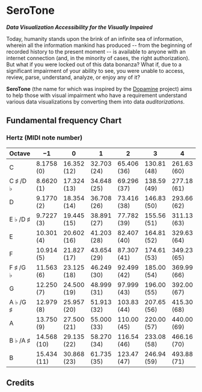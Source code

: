 ﻿# SeroTone
_**Data Visualization Accessibility for the Visually Impaired**_

Today, humanity stands upon the brink of an infinite sea of information, wherein all the information mankind has produced -- from the beginning of recorded history to the present moment -- is available to anyone with an internet connection (and, in the minority of cases, the right authorization).  But what if you were locked out of this data bonanza?  What if, due to a significant impairment of your ability to see, you were unable to access, review, parse, understand, analyze, or enjoy any of it?

**SeroTone** (the name for which was inspired by the [Dopamine](https://github.com/digimezzo/Dopamine) project) aims to help those with visual impairment who have a requirement understand various data visualizations by converting them into data _auditorizations_.

## Fundamental frequency Chart
### Hertz (MIDI note number)

| Octave 		| −1 			| 0 		  | 1    		| 2 		  | 3 			| 4 		  | 5 			| 6 		  | 7 				| 8 		   | 9 				| 10 	   |
| ----- 		| --- 			| --- 		  | --- 		| --- 		  | --- 		| --- 		  | --- 		| --- 		  | --- 			| --- 		   | --- 			| --- 	   |
| C 			| 8.1758 (0) 	| 16.352 (12) | 32.703 (24) | 65.406 (36) | 130.81 (48) | 261.63 (60) | 523.25 (72) | 1046.5 (84) | 2093.0 (96) 	| 4186.0 (108) | 8372.0 (120)	| 16744 () |
| C ♯ /D ♭  	| 8.6620 (1) 	| 17.324 (13) | 34.648 (25) | 69.296 (37) | 138.59 (49) | 277.18 (61) | 554.37 (73) | 1108.7 (85) | 2217.5 (97) 	| 4434.9 (109) | 8869.8 (121)	| 17740 () |
| D 			| 9.1770 (2) 	| 18.354 (14) | 36.708 (26) | 73.416 (38) | 146.83 (50) | 293.66 (62) | 587.33 (74) | 1174.7 (86) | 2349.3 (98) 	| 4698.6 (110) | 9397.3 (122)	| 18795 () |
| E ♭ /D ♯  	| 9.7227 (3) 	| 19.445 (15) | 38.891 (27) | 77.782 (39) | 155.56 (51) | 311.13 (63) | 622.25 (75) | 1244.5 (87) | 2489.0 (99) 	| 4978.0 (111) | 9956.1 (123)	| 19912 () |
| E 			| 10.301 (4) 	| 20.602 (16) | 41.203 (28) | 82.407 (40) | 164.81 (52) | 329.63 (64) | 659.26 (76) | 1318.5 (88) | 2637.0 (100)	| 5274.0 (112) | 10548 (124) 	| 21096 () |
| F 			| 10.914 (5) 	| 21.827 (17) | 43.654 (29) | 87.307 (41) | 174.61 (53) | 349.23 (65) | 698.46 (77) | 1396.9 (89) | 2793.8 (101)	| 5587.7 (113) | 11175 (125) 	| 22351 () |
| F ♯ /G ♭  	| 11.563 (6) 	| 23.125 (18) | 46.249 (30) | 92.499 (42) | 185.00 (54) | 369.99 (66) | 739.99 (78) | 1480.0 (90) | 2960.0 (102)	| 5919.9 (114) | 11840 (126) 	| 23680 () |
| G 			| 12.250 (7) 	| 24.500 (19) | 48.999 (31) | 97.999 (43) | 196.00 (55) | 392.00 (67) | 783.99 (79) | 1568.0 (91) | 3136.0 (103)	| 6271.9 (115) | 12544 (127) 	| 25088 () |
| A ♭ /G ♯  	| 12.979 (8) 	| 25.957 (20) | 51.913 (32) | 103.83 (44) | 207.65 (56) | 415.30 (68) | 830.61 (80) | 1661.2 (92) | 3322.4 (104)	| 6644.9 (116) | 13290() 		| 26580 () |
| A 			| 13.750 (9) 	| 27.500 (21) | 55.000 (33) | 110.00 (45) | 220.00 (57) | 440.00 (69) | 880.00 (81) | 1760.0 (93) | 3520.0 (105)	| 7040.0 (117) | 14080 () 		| 28160 () |
| B ♭ /A ♯  	| 14.568 (10)	| 29.135 (22) | 58.270 (34) | 116.54 (46) | 233.08 (58) | 466.16 (70) | 932.33 (82) | 1864.7 (94) | 3729.3 (106)	| 7458.6 (118) | 14917 () 		| 29834 () |
| B 			| 15.434 (11)	| 30.868 (23) | 61.735 (35) | 123.47 (47) | 246.94 (59) | 493.88 (71) | 987.77 (83) | 1975.5 (95) | 3951.1 (107)	| 7902.1 (119) | 15804 () 		| 31609 () |



## Credits

